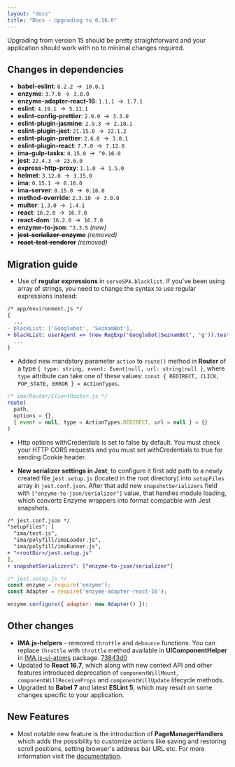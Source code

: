 ```yaml
---
layout: "docs"
title: "Docs - Upgrading to 0.16.0"
---
```


Upgrading from version 15 should be pretty straightforward and your application should work with no to minimal changes required.

## Changes in dependencies
- **babel-eslint**: `8.2.2`&nbsp;&nbsp;→&nbsp;&nbsp;`10.0.1`
- **enzyme**: `3.7.0`&nbsp;&nbsp;→&nbsp;&nbsp;`3.8.0`
- **enzyme-adapter-react-16**: `1.1.1`&nbsp;&nbsp;→&nbsp;&nbsp;`1.7.1`
- **eslint**: `4.19.1`&nbsp;&nbsp;→&nbsp;&nbsp;`5.11.1`
- **eslint-config-prettier**: `2.9.0`&nbsp;&nbsp;→&nbsp;&nbsp;`3.3.0`
- **eslint-plugin-jasmine**: `2.9.3`&nbsp;&nbsp;→&nbsp;&nbsp;`2.10.1`
- **eslint-plugin-jest**: `21.15.0`&nbsp;&nbsp;→&nbsp;&nbsp;`22.1.2`
- **eslint-plugin-prettier**: `2.6.0`&nbsp;&nbsp;→&nbsp;&nbsp;`3.0.1`
- **eslint-plugin-react**: `7.7.0`&nbsp;&nbsp;→&nbsp;&nbsp;`7.12.0`
- **ima-gulp-tasks**: `0.15.0`&nbsp;&nbsp;→&nbsp;&nbsp;`^0.16.0`
- **jest**: `22.4.3`&nbsp;&nbsp;→&nbsp;&nbsp;`23.6.0`
- **express-http-proxy**: `1.1.0`&nbsp;&nbsp;→&nbsp;&nbsp;`1.5.0`
- **helmet**: `3.12.0`&nbsp;&nbsp;→&nbsp;&nbsp;`3.15.0`
- **ima**: `0.15.1`&nbsp;&nbsp;→&nbsp;&nbsp;`0.16.0`
- **ima-server**: `0.15.0`&nbsp;&nbsp;→&nbsp;&nbsp;`0.16.0`
- **method-override**: `2.3.10`&nbsp;&nbsp;→&nbsp;&nbsp;`3.0.0`
- **multer**: `1.3.0`&nbsp;&nbsp;→&nbsp;&nbsp;`1.4.1`
- **react**: `16.2.0`&nbsp;&nbsp;→&nbsp;&nbsp;`16.7.0`
- **react-dom**: `16.2.0`&nbsp;&nbsp;→&nbsp;&nbsp;`16.7.0`
- **enzyme-to-json**: `^3.3.5` *(new)*
- ~~**jest-serializer-enzyme**~~ *(removed)*
- ~~**react-test-renderer**~~ *(removed)*

## Migration guide
- Use of **regular expressions** in `serveSPA.blacklist`. If you've been using array of strings, you need to change the syntax to use regular expressions instead: 

```diff
/* app/environment.js */
{
  ...
- blackList: ['Googlebot', 'SeznamBot'],
+ blackList: userAgent => (new RegExp('Googlebot|SeznamBot', 'g')).test(userAgent),
  ...
}
```

- Added new mandatory parameter `action` to `route()` method in **Router** of a type `{ type: string, event: Event|null, url: string|null }`, where `type` attribute can take one of these values: `const { REDIRECT, CLICK, POP_STATE, ERROR } = ActionTypes`.

```javascript
/* ima/Router/ClientRouter.js */
route(
  path,
  options = {},
  { event = null, type = ActionTypes.REDIRECT, url = null } = {}
)
```

- Http options withCredentials is set to false by default. You must check your HTTP CORS requests and you must set withCredentials to true for sending Cookie header.
 
- **New serializer settings in Jest**, to configure it first add path to a newly created file ``jest.setup.js`` (located in the root directory) into `setupFiles` array in ``jest.conf.json``. After that add new `snapshotSerializers` field with `["enzyme-to-json/serializer"]` value, that handles module loading, which converts Enzyme wrappers into format compatible with Jest snapshots.

```diff
/* jest.conf.json */
"setupFiles": [
  "ima/test.js",
  "ima/polyfill/imaLoader.js",
  "ima/polyfill/imaRunner.js",
+ "<rootDir>/jest.setup.js"
],
+ snapshotSerializers": ["enzyme-to-json/serializer"]
```

```javascript
/* jest.setup.js */
const enzyme = require('enzyme');
const Adapter = require('enzyme-adapter-react-16');

enzyme.configure({ adapter: new Adapter() });
```

## Other changes
- **IMA.js-helpers** - removed `throttle` and `debounce` functions. You can replace `throttle` with `throttle` method available in **UIComponentHelper** in [IMA.js-ui-atoms](https://github.com/seznam/IMA.js-ui-atoms/blob/master/src/Visibility.js#L91) package. [73843d0](https://github.com/seznam/IMA.js-helpers/commit/73843d03cd46e79b6d3bd2f03df71d74fe89466c)
- Updated to **React 16.7**, which along with new context API and other features introduced deprecation of `componentWillMount`, `componentWillReceiveProps` and `componentWillUpdate` lifecycle methods.
- Upgraded to **Babel 7** and latest **ESLint 5**, which may result on some changes specific to your application.


## New Features
- Most notable new feature is the introduction of **PageManagerHandlers** which adds the possibility to customize actions like saving and restoring scroll positions, setting browser's address bar URL etc. For more information visit the [documentation](/docs/page-manager#intervene-into-the-process).
